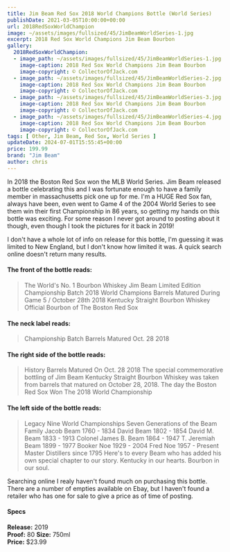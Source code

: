 ```yaml
---
title: Jim Beam Red Sox 2018 World Champions Bottle (World Series)
publishDate: 2021-03-05T10:00:00+00:00
url: 2018RedSoxWorldChampion
image: ~/assets/images/fullsized/45/JimBeamWorldSeries-1.jpg
excerpt: 2018 Red Sox World Champions Jim Beam Bourbon
gallery:
  2018RedSoxWorldChampion:
  - image_path: ~/assets/images/fullsized/45/JimBeamWorldSeries-1.jpg
    image-caption: 2018 Red Sox World Champions Jim Beam Bourbon
    image-copyright: © CollectorOfJack.com
  - image_path: ~/assets/images/fullsized/45/JimBeamWorldSeries-2.jpg
    image-caption: 2018 Red Sox World Champions Jim Beam Bourbon
    image-copyright: © CollectorOfJack.com
  - image_path: ~/assets/images/fullsized/45/JimBeamWorldSeries-3.jpg
    image-caption: 2018 Red Sox World Champions Jim Beam Bourbon
    image-copyright: © CollectorOfJack.com
  - image_path: ~/assets/images/fullsized/45/JimBeamWorldSeries-4.jpg
    image-caption: 2018 Red Sox World Champions Jim Beam Bourbon
    image-copyright: © CollectorOfJack.com
tags: [ Other, Jim Beam, Red Sox, World Series ]
updateDate: 2024-07-01T15:55:45+00:00
price: 199.99
brand: "Jim Beam"
author: chris
---
```

In 2018 the Boston Red Sox won the MLB World Series. Jim Beam released a bottle celebrating this and I was fortunate enough to have a family member in massachusetts pick one up for me. I'm a HUGE Red Sox fan, always have been, even went to Game 4 of the 2004 World Series to see them win their first Championship in 86 years, so getting my hands on this bottle was exciting. For some reason I never got around to posting about it though, even though I took the pictures for it back in 2019!

I don't have a whole lot of info on release for this bottle, I'm guessing it was limited to New England, but I don't know how limited it was. A quick search online doesn't return many results.

#### The front of the bottle reads:

> The World's No. 1 Bourbon Whiskey
> Jim Beam
> Limited Edition Championship Batch
> 2018 World Champions
> Barrels Matured During Game 5 / October 28th 2018
> Kentucky Straight Bourbon Whiskey
> Official Bourbon of The Boston Red Sox

#### The neck label reads: 

> Championship Batch
> Barrels Matured Oct. 28 2018

#### The right side of the bottle reads:

> History
> Barrels Matured On
> Oct. 28 2018
> The special commemorative bottling of Jim Beam Kentucky Straight Bourbon Whiskey was taken from barrels that matured on October 28, 2018. The day the Boston Red Sox Won The 2018 World Championship

#### The left side of the bottle reads:

> Legacy
> Nine World Championships
> Seven Generations of the Beam Family
> Jacob Beam 1760 - 1834
> David Beam 1802 - 1854
> David M. Beam 1833 - 1913
> Colonel James B. Beam 1864 - 1947
> T. Jeremiah Beam 1899 - 1977
> Booker Noe 1929 - 2004
> Fred Noe 1957 - Present
> Master Distillers since 1795
> Here's to every Beam who has added his own special chapter to our story. Kentucky in our hearts. Bourbon in our soul.

Searching online I realy haven't found much on purchasing this bottle. There are a number of empties available on Ebay, but I haven't found a retailer who has one for sale to give a price as of time of posting. 


#### Specs

**Release:** 2019  
**Proof:** 80
**Size:** 750ml  
**Price:** $23.99 

